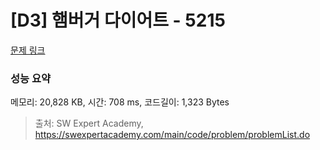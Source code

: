 # [D3] 햄버거 다이어트 - 5215 

[문제 링크](https://swexpertacademy.com/main/code/problem/problemDetail.do?contestProbId=AWT-lPB6dHUDFAVT) 

### 성능 요약

메모리: 20,828 KB, 시간: 708 ms, 코드길이: 1,323 Bytes



> 출처: SW Expert Academy, https://swexpertacademy.com/main/code/problem/problemList.do